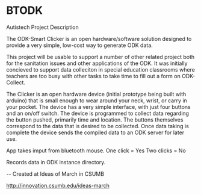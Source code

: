 BTODK
=====

Autistech Project Description

The ODK-Smart Clicker is an open  hardware/software solution designed to provide a very simple, low-cost way to generate ODK data.

This project will be usable to support a number of other related project both for the sanitation issues and other applications of the ODK.  It was initially concieved to support data colleciton in special education classrooms where teachers are too busy with other tasks to take time to fill out a form on ODK-Collect.

The Clicker is an open hardware device (initial prototype being built with arduino) that is small enough to wear around your neck, wrist, or carry in your pocket.  The device has a very simple interface, with just four buttons and an on/off switch.  The device is programmed to collect data regarding the button pushed, primarily time and location.  The buttons themselves correspond to the data that is desired to be collected.  Once data taking is complete the device sends the compiled data to an ODK server for later use.


App takes imput from bluetooth mouse. One click = Yes Two clicks = No

Records data in ODK instance directory.

-- Created at Ideas of March in CSUMB

http://innovation.csumb.edu/ideas-march
